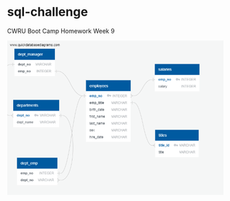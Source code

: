 # sql-challenge
CWRU Boot Camp Homework Week 9

![Employee ERD](https://github.com/Lbrady1025/sql-challenge/blob/master/employee_ERD.png)
